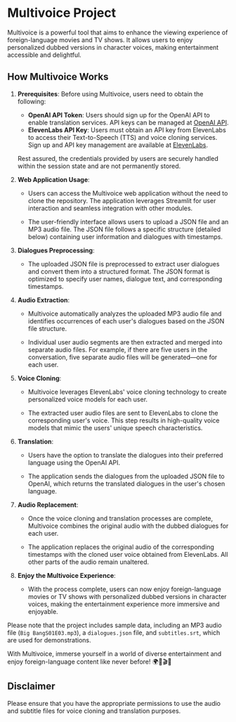 # Multivoice Project

Multivoice is a powerful tool that aims to enhance the viewing experience of foreign-language movies and TV shows. It allows users to enjoy personalized dubbed versions in character voices, making entertainment accessible and delightful.

## How Multivoice Works

1. **Prerequisites**: Before using Multivoice, users need to obtain the following:

   - **OpenAI API Token**: Users should sign up for the OpenAI API to enable translation services. API keys can be managed at [OpenAI API](https://platform.openai.com/account/api-keys).
   - **ElevenLabs API Key**: Users must obtain an API key from ElevenLabs to access their Text-to-Speech (TTS) and voice cloning services. Sign up and API key management are available at [ElevenLabs](https://elevenlabs.io/sign-up).

   Rest assured, the credentials provided by users are securely handled within the session state and are not permanently stored.

2. **Web Application Usage**:

   - Users can access the Multivoice web application without the need to clone the repository. The application leverages Streamlit for user interaction and seamless integration with other modules.

   - The user-friendly interface allows users to upload a JSON file and an MP3 audio file. The JSON file follows a specific structure (detailed below) containing user information and dialogues with timestamps.

3. **Dialogues Preprocessing**:

   - The uploaded JSON file is preprocessed to extract user dialogues and convert them into a structured format. The JSON format is optimized to specify user names, dialogue text, and corresponding timestamps.                                    
  
4. **Audio Extraction**:

   - Multivoice automatically analyzes the uploaded MP3 audio file and identifies occurrences of each user's dialogues based on the JSON file structure.

   - Individual user audio segments are then extracted and merged into separate audio files. For example, if there are five users in the conversation, five separate audio files will be generated—one for each user.

5. **Voice Cloning**:

   - Multivoice leverages ElevenLabs' voice cloning technology to create personalized voice models for each user.

   - The extracted user audio files are sent to ElevenLabs to clone the corresponding user's voice. This step results in high-quality voice models that mimic the users' unique speech characteristics.

6. **Translation**:

   - Users have the option to translate the dialogues into their preferred language using the OpenAI API.

   - The application sends the dialogues from the uploaded JSON file to OpenAI, which returns the translated dialogues in the user's chosen language.

7. **Audio Replacement**:

   - Once the voice cloning and translation processes are complete, Multivoice combines the original audio with the dubbed dialogues for each user.

   - The application replaces the original audio of the corresponding timestamps with the cloned user voice obtained from ElevenLabs. All other parts of the audio remain unaltered.

8. **Enjoy the Multivoice Experience**:

   - With the process complete, users can now enjoy foreign-language movies or TV shows with personalized dubbed versions in character voices, making the entertainment experience more immersive and enjoyable.


Please note that the project includes sample data, including an MP3 audio file (`Big BangS01E03.mp3`), a `dialogues.json` file, and `subtitles.srt`, which are used for demonstrations.

With Multivoice, immerse yourself in a world of diverse entertainment and enjoy foreign-language content like never before! 🌍🎉🎬😄

## Disclaimer

Please ensure that you have the appropriate permissions to use the audio and subtitle files for voice cloning and translation purposes.